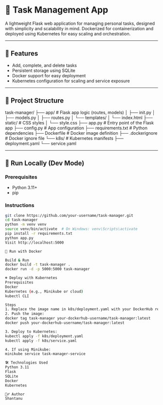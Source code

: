 # 📝 Task Management App

A lightweight Flask web application for managing personal tasks, designed with simplicity and scalability in mind. Dockerized for containerization and deployed using Kubernetes for easy scaling and orchestration.

---

## 🚀 Features

- Add, complete, and delete tasks
- Persistent storage using SQLite
- Docker support for easy deployment
- Kubernetes configuration for scaling and service exposure

---

## 📁 Project Structure

task-manager/
├── app/ # Flask app logic (routes, models)
│ ├── init.py
│ ├── models.py
│ ├── routes.py
│ └── templates/
│ └── index.html
├── static/ # CSS styles
│ └── style.css
├── app.py # Entry point of the Flask app
├── config.py # App configuration
├── requirements.txt # Python dependencies
├── Dockerfile # Docker image definition
├── .dockerignore # Docker ignore file
└── k8s/ # Kubernetes manifests
├── deployment.yaml
└── service.yaml

---

## 🧪 Run Locally (Dev Mode)

### Prerequisites

- Python 3.11+
- pip

### Instructions

```bash
git clone https://github.com/your-username/task-manager.git
cd task-manager
python -m venv venv
source venv/bin/activate  # On Windows: venv\Scripts\activate
pip install -r requirements.txt
python app.py
Visit http://localhost:5000

🐳 Run with Docker

Build & Run
docker build -t task-manager .
docker run -d -p 5000:5000 task-manager

☸️ Deploy with Kubernetes
Prerequisites
Docker
Kubernetes (e.g., Minikube or cloud)
kubectl CLI

Steps
1. Replace the image name in k8s/deployment.yaml with your DockerHub repo.
2. Push the image:
docker tag task-manager your-dockerhub-username/task-manager:latest
docker push your-dockerhub-username/task-manager:latest

3. Deploy to Kubernetes:
kubectl apply -f k8s/deployment.yaml
kubectl apply -f k8s/service.yaml

4. If using Minikube:
minikube service task-manager-service

🛠 Technologies Used
Python 3.11
Flask
SQLite
Docker
Kubernetes

🙋‍♂️ Author
Shantanu
